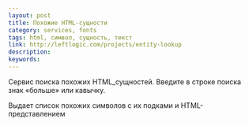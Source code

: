 ```yaml
---
layout: post
title: Похожие HTML-сущности
category: services, fonts
tags: html, символ, сущность, текст
link: http://leftlogic.com/projects/entity-lookup
description:
keywords:
---
```


<p>Сервис поиска похожих HTML_сущностей. Введите в строке поиска знак «больше» или кавычку.</p>
<p>Выдает список похожих символов с их подками и HTML-представлением</p>
